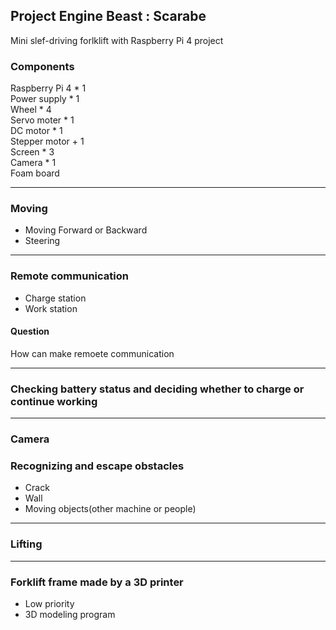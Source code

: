 ## Project Engine Beast : Scarabe
Mini slef-driving forlklift with Raspberry Pi 4 project

### Components
Raspberry Pi 4 * 1  
Power supply * 1  
Wheel * 4  
Servo moter * 1  
DC motor * 1  
Stepper motor + 1  
Screen * 3  
Camera * 1  
Foam board  

---
### Moving
- Moving Forward or Backward
- Steering

---
### Remote communication
- Charge station
- Work station

#### Question
How can make remoete communication

---
### Checking battery status and deciding whether to charge or continue working

---
### Camera

### Recognizing and escape obstacles
- Crack
- Wall
- Moving objects(other machine or people)

---
### Lifting

---
### Forklift frame made by a 3D printer
- Low priority
- 3D modeling program
